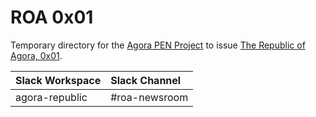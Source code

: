 # ROA 0x01
Temporary directory for the [Agora PEN Project](https://github.com/agorahub/AIPs/projects/1) to issue [The Republic of Agora, 0x01](https://github.com/agorahub/pen0/releases/tag/0x01).

| Slack Workspace | Slack Channel |
| :-------------- | :------------ |
| agora-republic  | #roa-newsroom |
